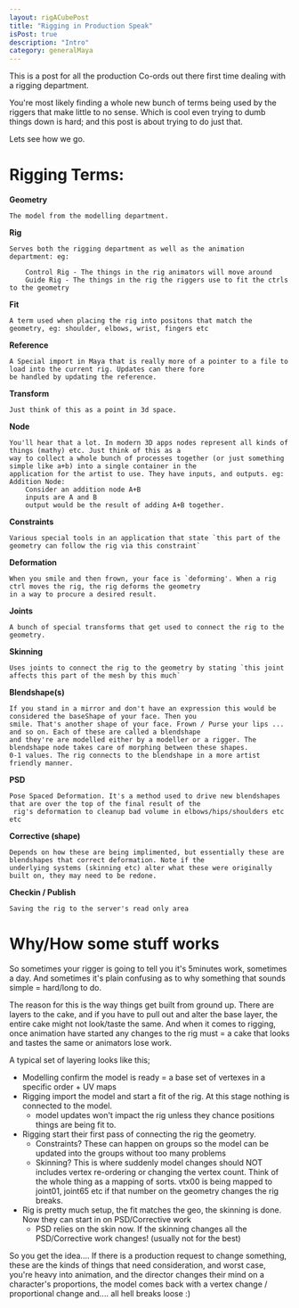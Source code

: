 ```yaml
---
layout: rigACubePost
title: "Rigging in Production Speak"
isPost: true
description: "Intro"
category: generalMaya
---
```


This is a post for all the production Co-ords out there first time dealing with a rigging department. 

You're most likely finding a whole new bunch of terms being used by the riggers that make little to no 
sense. Which is cool even trying to dumb things down is hard; and this post is about trying to do just that.

Lets see how we go.

Rigging Terms:
=============

**Geometry** 
    
    The model from the modelling department.

**Rig** 
    
    Serves both the rigging department as well as the animation department: eg:

        Control Rig - The things in the rig animators will move around
        Guide Rig - The things in the rig the riggers use to fit the ctrls to the geometry

**Fit**

    A term used when placing the rig into positons that match the geometry, eg: shoulder, elbows, wrist, fingers etc

**Reference** 

    A Special import in Maya that is really more of a pointer to a file to load into the current rig. Updates can there fore
    be handled by updating the reference.

**Transform** 

    Just think of this as a point in 3d space.

**Node**
    
    You'll hear that a lot. In modern 3D apps nodes represent all kinds of things (mathy) etc. Just think of this as a
    way to collect a whole bunch of processes together (or just something simple like a+b) into a single container in the 
    application for the artist to use. They have inputs, and outputs. eg:
    Addition Node:
        Consider an addition node A+B
        inputs are A and B
        output would be the result of adding A+B together.

**Constraints**
    
    Various special tools in an application that state `this part of the geometry can follow the rig via this constraint`

**Deformation**

    When you smile and then frown, your face is `deforming'. When a rig ctrl moves the rig, the rig deforms the geometry 
    in a way to procure a desired result.

**Joints** 
    
    A bunch of special transforms that get used to connect the rig to the geometry.

**Skinning** 

    Uses joints to connect the rig to the geometry by stating `this joint affects this part of the mesh by this much`

**Blendshape(s)**

    If you stand in a mirror and don't have an expression this would be considered the baseShape of your face. Then you 
    smile. That's another shape of your face. Frown / Purse your lips ... and so on. Each of these are called a blendshape
    and they're are modelled either by a modeller or a rigger. The blendshape node takes care of morphing between these shapes.
    0-1 values. The rig connects to the blendshape in a more artist friendly manner.

**PSD**

    Pose Spaced Deformation. It's a method used to drive new blendshapes that are over the top of the final result of the 
     rig's deformation to cleanup bad volume in elbows/hips/shoulders etc etc

**Corrective (shape)**

    Depends on how these are being implimented, but essentially these are blendshapes that correct deformation. Note if the 
    underlying systems (skinning etc) alter what these were originally built on, they may need to be redone.

**Checkin / Publish**
        
    Saving the rig to the server's read only area


Why/How some stuff works
========================

So sometimes your rigger is going to tell you it's 5minutes work, sometimes a day. And sometimes it's plain confusing as to
why something that sounds simple = hard/long to do.

The reason for this is the way things get built from ground up. There are layers to the cake, and if you have to pull out
and alter the base layer, the entire cake might not look/taste the same. And when it comes to rigging, once animation have 
started any changes to the rig must = a cake that looks and tastes the same or animators lose work.

A typical set of layering looks like this;

- Modelling confirm the model is ready = a base set of vertexes in a specific order + UV maps
- Rigging import the model and start a fit of the rig. At this stage nothing is connected to the model.
    - model updates won't impact the rig unless they chance positions things are being fit to.
- Rigging start their first pass of connecting the rig the geometry.
    - Constraints? These can happen on groups so the model can be updated into the groups without too many problems
    - Skinning? This is where suddenly model changes should NOT includes vertex re-ordering or changing the vertex count.
    Think of the whole thing as a mapping of sorts. vtx00 is being mapped to joint01, joint65 etc if that number on the geometry
    changes the rig breaks.
- Rig is pretty much setup, the fit matches the geo, the skinning is done. Now they can start in on PSD/Corrective work
    - PSD relies on the skin now. If the skinning changes all the PSD/Corrective work changes!  (usually not for the best)  

So you get the idea.... If there is a production request to change something, these are the kinds of things that need 
consideration, and worst case, you're heavy into animation, and the director changes their mind on a character's proportions,
the model comes back with a vertex change / proportional change and.... all hell breaks loose :)
